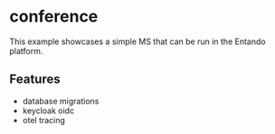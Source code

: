 # conference

This example showcases a simple MS that can be run in the Entando platform.

## Features

- database migrations
- keycloak oidc
- otel tracing